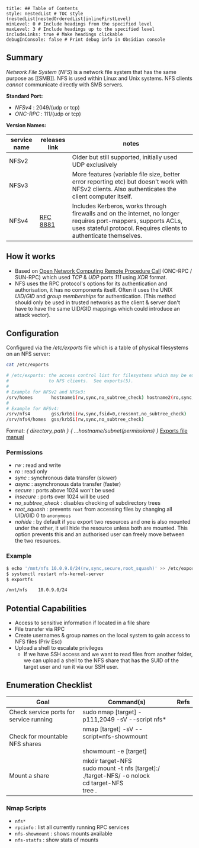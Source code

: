 ```table-of-contents
title: ## Table of Contents
style: nestedList # TOC style (nestedList|nestedOrderedList|inlineFirstLevel)
minLevel: 0 # Include headings from the specified level
maxLevel: 3 # Include headings up to the specified level
includeLinks: true # Make headings clickable
debugInConsole: false # Print debug info in Obsidian console
```

## Summary
*Network File System* (*NFS*) is a network file system that has the same purpose as [[SMB]]. NFS is used within Linux and Unix systems. NFS clients *cannot* communicate directly with SMB servers.

**Standard Port:** 
- *NFSv4* : 2049/(udp or tcp)
- *ONC-RPC* : 111/(udp or tcp)

**Version Names:** 

| service name | releases link                                             | notes                                                                                                                                                                                |
| ------------ | --------------------------------------------------------- | ------------------------------------------------------------------------------------------------------------------------------------------------------------------------------------ |
| NFSv2        |                                                           | Older but still supported, initially used UDP exclusively                                                                                                                            |
| NFSv3        |                                                           | More features (variable file size, better error reporting etc) but doesn't work with NFSv2 clients. Also authenticates the client computer itself.                                   |
| NFSv4        | [RFC 8881](https://datatracker.ietf.org/doc/html/rfc8881) | Includes Kerberos, works through firewalls and on the internet, no longer requires port-mappers, supports ACLs, uses stateful protocol. Requires clients to authenticate themselves. |
## How it works
- Based on [Open Network Computing Remote Procedure Call](https://en.wikipedia.org/wiki/Sun_RPC) (ONC-RPC / SUN-RPC) which used *TCP* & *UDP* ports *111* using *XDR* format.
- NFS uses the RPC protocol's options for its authentication and authorisation, it has no components itself. Often it uses the UNIX *UID*/*GID* and *group memberships* for authentication. (This method should only be used in trusted networks as the client & server don't have to have the same UID/GID mappings which could introduce an attack vector).

## Configuration
Configured via the */etc/exports* file which is a table of physical filesystems on an NFS server:
```bash
cat /etc/exports 

# /etc/exports: the access control list for filesystems which may be exported
#               to NFS clients.  See exports(5).
#
# Example for NFSv2 and NFSv3:
/srv/homes       hostname1(rw,sync,no_subtree_check) hostname2(ro,sync,no_subtree_check)
#
# Example for NFSv4:
/srv/nfs4        gss/krb5i(rw,sync,fsid=0,crossmnt,no_subtree_check)
/srv/nfs4/homes  gss/krb5i(rw,sync,no_subtree_check)
```

Format: *{ directory_path } { ...hostname/subnet(permissions) }*
[Exports file manual](https://linux.die.net/man/5/exports)
### Permissions
- *rw* : read and write
- *ro* : read only
- *sync* : synchronous data transfer (slower)
- *async* : asynchronous data transfer (faster)
- *secure* : ports above 1024 won't be used
- *insecure* : ports over 1024 will be used
- *no_subtree_check* : disables checking of subdirectory trees
- *root_squash* : prevents `root` from accessing files by changing all UID/GID 0 to `anonymous`
- *nohide* : by default if you export two resources and one is also mounted under the other, it will hide the resource unless both are mounted. This option prevents this and an authorised user can freely move between the two resources.
### Example
```bash
$ echo '/mnt/nfs 10.0.9.0/24(rw,sync,secure,root_squash)' >> /etc/exports
$ systemctl restart nfs-kernel-server
$ exportfs

/mnt/nfs    10.0.9.0/24
```

## Potential Capabilities
- Access to sensitive information if located in a file share
- File transfer via RPC
- Create usernames & group names on the local system to gain access to NFS files (Priv Esc)
- Upload a shell to escalate privileges
	- If we have SSH access and we want to read files from another folder, we can upload a shell to the NFS share that has the SUID of the target user and run it via our SSH user.

## Enumeration Checklist

| Goal                                    | Command(s)                                                                                          | Refs |
| --------------------------------------- | --------------------------------------------------------------------------------------------------- | ---- |
| Check service ports for service running | sudo nmap [target] -p111,2049 -sV --script nfs*                                                     |      |
| Check for mountable NFS shares          | nmap [target] -sV --script=nfs-showmount<br><br>showmount -e [target]                               |      |
| Mount a share                           | mkdir target-NFS<br>sudo mount -t nfs [target]:/ ./target-NFS/ -o nolock<br>cd target-NFS<br>tree . |      |
### Nmap Scripts
- `nfs*`
- `rpcinfo` : list all currently running RPC services
- `nfs-showmount` : shows mounts available
- `nfs-statfs` : show stats of mounts
